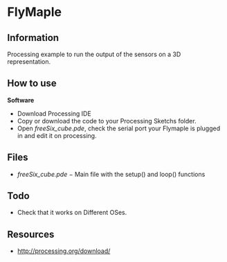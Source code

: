 FlyMaple
========

Information
-----------
Processing example to run the output of the sensors on a 3D representation.


How to use
----------

**Software**
* Download Processing IDE
* Copy or download the code to your Processing Sketchs folder. 
* Open *freeSix_cube.pde*, check the serial port your Flymaple is plugged in and edit it on processing.


Files
-----

* *freeSix_cube.pde* − Main file with the setup() and loop() functions


Todo
----
* Check that it works on Different OSes.



Resources
---------

* http://processing.org/download/


